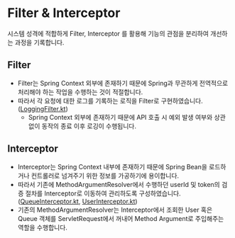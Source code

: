 # Filter & Interceptor

시스템 성격에 적합하게 Filter, Interceptor 를 활용해 기능의 관점을 분리하여 개선하는 과정을 기록합니다.

## Filter

- Filter는 Spring Context 외부에 존재하기 때문에 Spring과 무관하게 전역적으로 처리해야 하는 작업을 수행하는 것이 적절합니다.
- 따라서 각 요청에 대한 로그를 기록하는 로직을 Filter로
  구현하였습니다. ([LoggingFilter.kt](https://github.com/psh10066/hhplus-server-concert/blob/553746883c2b8c68c254a1f99c645d044670a1e6/src/main/kotlin/kr/hhplus/be/server/support/filter/LoggingFilter.kt))
    - Spring Context 외부에 존재하기 때문에 API 호출 시 예외 발생 여부와 상관없이 동작의 종료 이후 로깅이 수행됩니다.

## Interceptor

- Interceptor는 Spring Context 내부에 존재하기 때문에 Spring Bean을 로드하거나 컨트롤러로 넘겨주기 위한 정보를 가공하기에 용이합니다.
- 따라서 기존에 MethodArgumentResolver에서 수행하던 userId 및 token의 검증 절차를 Interceptor로 이동하여 관리하도록
  구성하였습니다. ([QueueInterceptor.kt](https://github.com/psh10066/hhplus-server-concert/blob/7eb546d501e11736deed631ab47b2f59e7c90dfe/src/main/kotlin/kr/hhplus/be/server/support/interceptor/QueueInterceptor.kt), [UserInterceptor.kt](https://github.com/psh10066/hhplus-server-concert/blob/7eb546d501e11736deed631ab47b2f59e7c90dfe/src/main/kotlin/kr/hhplus/be/server/support/interceptor/UserInterceptor.kt))
- 기존의 MethodArgumentResolver는 Interceptor에서 조회한 User 혹은 Queue 객체를 ServletRequest에서 꺼내어 Method Argument로 주입해주는 역할을 수행합니다.
